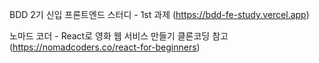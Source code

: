 BDD 2기 신입 프론트엔드 스터디 - 1st 과제
(https://bdd-fe-study.vercel.app)

노마드 코더 - React로 영화 웹 서비스 만들기 클론코딩 참고 <br />
(https://nomadcoders.co/react-for-beginners)
